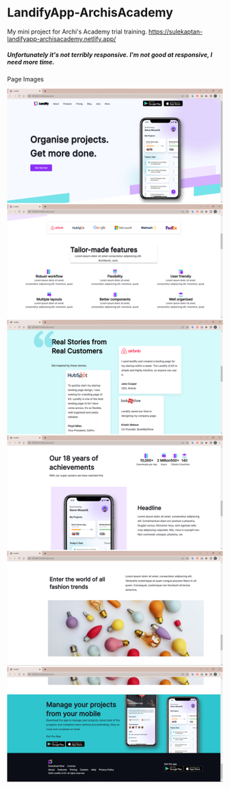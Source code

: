 # LandifyApp-ArchisAcademy
My mini project for Archi's Academy trial training.
https://sulekaptan-landifyapp-archisacademy.netlify.app/
##### Unfortunately it's not terribly responsive. I'm not good at responsive, I need more time. 

Page Images

<img src="assets/page-1.png">
<img src="assets/page-2.png">
<img src="assets/page-3.png">
<img src="assets/page-4.png">
<img src="assets/page-5.png">
<img src="assets/page-6.png">